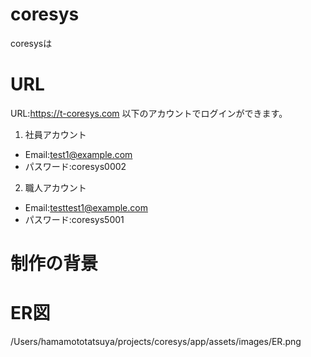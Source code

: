 # coresys
coresysは

# URL
URL:https://t-coresys.com
以下のアカウントでログインができます。
1. 社員アカウント
 - Email:test1@example.com
 - パスワード:coresys0002
2. 職人アカウント
 - Email:testtest1@example.com
 - パスワード:coresys5001

# 制作の背景

# ER図
/Users/hamamototatsuya/projects/coresys/app/assets/images/ER.png